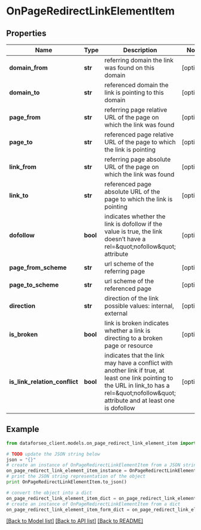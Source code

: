# OnPageRedirectLinkElementItem


## Properties

Name | Type | Description | Notes
------------ | ------------- | ------------- | -------------
**domain_from** | **str** | referring domain the link was found on this domain | [optional] 
**domain_to** | **str** | referenced domain the link is pointing to this domain | [optional] 
**page_from** | **str** | referring page relative URL of the page on which the link was found | [optional] 
**page_to** | **str** | referenced page relative URL of the page to which the link is pointing | [optional] 
**link_from** | **str** | referring page absolute URL of the page on which the link was found | [optional] 
**link_to** | **str** | referenced page absolute URL of the page to which the link is pointing | [optional] 
**dofollow** | **bool** | indicates whether the link is dofollow if the value is true, the link doesn’t have a rel&#x3D;\&quot;nofollow\&quot; attribute | [optional] 
**page_from_scheme** | **str** | url scheme of the referring page | [optional] 
**page_to_scheme** | **str** | url scheme of the referenced page | [optional] 
**direction** | **str** | direction of the link possible values: internal, external | [optional] 
**is_broken** | **bool** | link is broken indicates whether a link is directing to a broken page or resource | [optional] 
**is_link_relation_conflict** | **bool** | indicates that the link may have a conflict with another link if true, at least one link pointing to the URL in link_to has a rel&#x3D;\&quot;nofollow\&quot; attribute and at least one is dofollow | [optional] 

## Example

```python
from dataforseo_client.models.on_page_redirect_link_element_item import OnPageRedirectLinkElementItem

# TODO update the JSON string below
json = "{}"
# create an instance of OnPageRedirectLinkElementItem from a JSON string
on_page_redirect_link_element_item_instance = OnPageRedirectLinkElementItem.from_json(json)
# print the JSON string representation of the object
print OnPageRedirectLinkElementItem.to_json()

# convert the object into a dict
on_page_redirect_link_element_item_dict = on_page_redirect_link_element_item_instance.to_dict()
# create an instance of OnPageRedirectLinkElementItem from a dict
on_page_redirect_link_element_item_form_dict = on_page_redirect_link_element_item.from_dict(on_page_redirect_link_element_item_dict)
```
[[Back to Model list]](../README.md#documentation-for-models) [[Back to API list]](../README.md#documentation-for-api-endpoints) [[Back to README]](../README.md)


